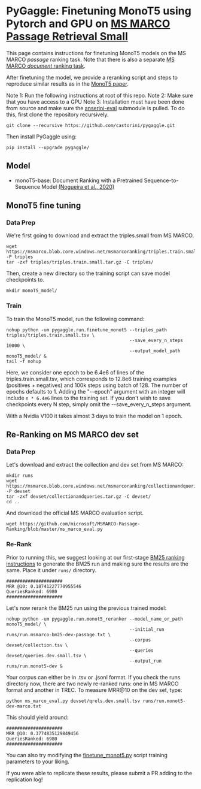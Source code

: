 # PyGaggle: Finetuning MonoT5 using Pytorch and GPU on [MS MARCO Passage Retrieval Small](https://github.com/microsoft/MSMARCO-Passage-Ranking)

This page contains instructions for finetuning MonoT5 models on the MS MARCO *passage* ranking task.
Note that there is also a separate [MS MARCO *document* ranking task](https://github.com/castorini/anserini/blob/master/docs/experiments-msmarco-doc.md).

After finetuning the model, we provide a reranking script and steps to reproduce similar results as in the [MonoT5 paper](https://arxiv.org/pdf/2003.06713.pdf).

Note 1: Run the following instructions at root of this repo.
Note 2: Make sure that you have access to a GPU
Note 3: Installation must have been done from source and make sure the [anserini-eval](https://github.com/castorini/anserini-eval) submodule is pulled. 
To do this, first clone the repository recursively.

```
git clone --recursive https://github.com/castorini/pygaggle.git
```

Then install PyGaggle using:

```
pip install --upgrade pygaggle/
```

## Model

+ monoT5-base: Document Ranking with a Pretrained Sequence-to-Sequence Model [(Nogueira et al., 2020)](https://arxiv.org/pdf/2003.06713.pdf)

## MonoT5 fine tuning
### Data Prep

We're first going to download and extract the triples.small from MS MARCO.
```
wget https://msmarco.blob.core.windows.net/msmarcoranking/triples.train.small.tar.gz -P triples
tar -zxf triples/triples.train.small.tar.gz -C triples/
```
Then, create a new directory so the training script can save model checkpoints to.
```
mkdir monoT5_model/
```
### Train
To train the MonoT5 model, run the following command:
```
nohup python -um pygaggle.run.finetune_monot5 --triples_path triples/triples.train.small.tsv \
                                              --save_every_n_steps 10000 \
                                              --output_model_path monoT5_model/ &
tail -f nohup
```
Here, we consider one epoch to be 6.4e6 of lines of the triples.train.small.tsv, which corresponds to 12.8e6 training examples (positives + negatives) and 100k steps using batch of 128. The number of epochs defaults to 1. Adding the "--epoch" argument with an integer will include `n * 6.4e6` lines to the training set.
If you don't wish to save checkpoints every N step, simply omit the --save_every_n_steps argument.

With a Nvidia V100 it takes almost 3 days to train the model on 1 epoch.
## Re-Ranking on MS MARCO dev set
### Data Prep
Let's download and extract the collection and dev set from MS MARCO:
```
mkdir runs
wget https://msmarco.blob.core.windows.net/msmarcoranking/collectionandqueries.tar.gz -P devset
tar -zxf devset/collectionandqueries.tar.gz -C devset/
cd ..
```
And download the official MS MARCO evaluation script.
```
wget https://github.com/microsoft/MSMARCO-Passage-Ranking/blob/master/ms_marco_eval.py
```
### Re-Rank
Prior to running this, we suggest looking at our first-stage [BM25 ranking instructions](https://github.com/castorini/anserini/blob/master/docs/experiments-msmarco-passage.md) to generate the BM25 run and making sure the results are the same. Place it under `runs/` directory.
```
#####################
MRR @10: 0.18741227770955546
QueriesRanked: 6980
#####################
```
Let's now rerank the BM25 run using the previous trained model:
```
nohup python -um pygaggle.run.monot5_reranker --model_name_or_path monoT5_model/ \
                                              --initial_run runs/run.msmarco-bm25-dev-passage.txt \
                                              --corpus devset/collection.tsv \
                                              --queries devset/queries.dev.small.tsv \
                                              --output_run runs/run.monot5-dev &
```
Your corpus can either be in .tsv or .jsonl format.
If you check the runs directory now, there are two newly re-ranked runs: one in MS MARCO format and another in TREC.
To measure MRR@10 on the dev set, type:
```
python ms_marco_eval.py devset/qrels.dev.small.tsv runs/run.monot5-dev-marco.txt
```
This should yield around:
```
#####################
MRR @10: 0.3774835129849456
QueriesRanked: 6980
#####################
```

You can also try modifying the [finetune_monot5.py]() script training parameters to your liking.

If you were able to replicate these results, please submit a PR adding to the replication log!

